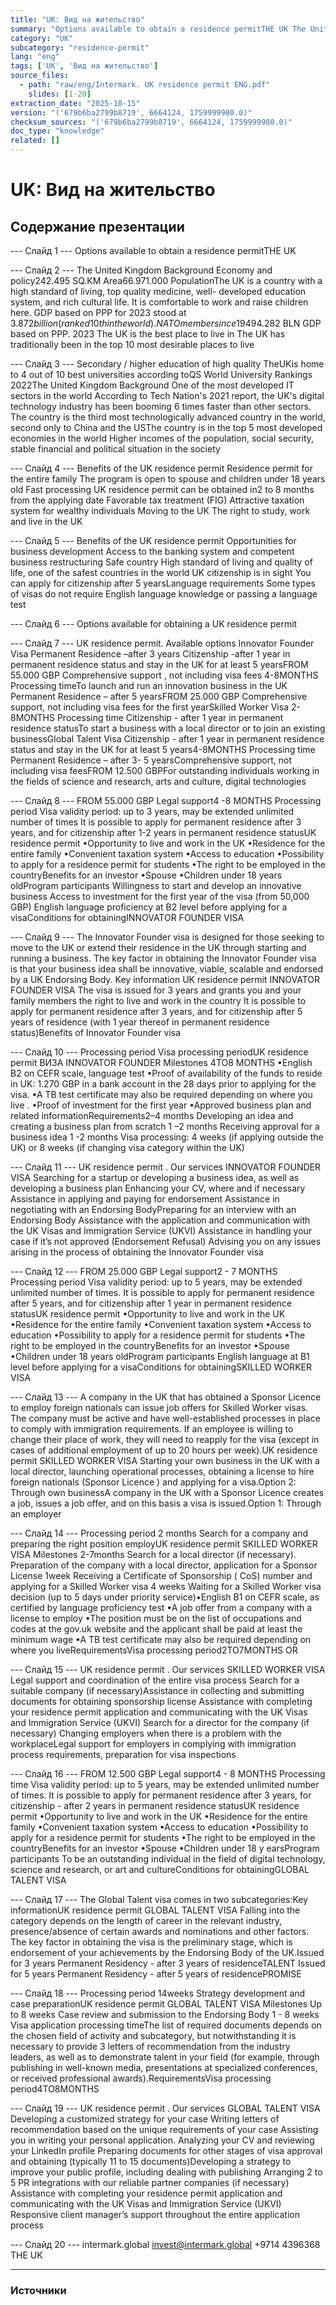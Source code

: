 ```yaml
---
title: "UK: Вид на жительство"
summary: "Options available to obtain a residence permitTHE UK The United Kingdom Background"
category: "UK"
subcategory: "residence-permit"
lang: "eng"
tags: ['UK', 'Вид на жительство']
source_files:
  - path: "raw/eng/Intermark. UK residence permit ENG.pdf"
    slides: [1-20]
extraction_date: "2025-10-15"
version: "('679b6ba2799b8719', 6664124, 1759999980.0)"
checksum_sources: "('679b6ba2799b8719', 6664124, 1759999980.0)"
doc_type: "knowledge"
related: []
---
```


# UK: Вид на жительство

## Содержание презентации

--- Слайд 1 ---
Options available to obtain a residence permitTHE UK

--- Слайд 2 ---
The United Kingdom
Background
Economy and policy242.495 SQ.KM
Area66.971.000
PopulationThe UK is a country with a high standard of living, top quality medicine, well- developed 
education system, and rich cultural life. It is comfortable to work and raise children 
here.
GDP based on PPP for 2023 stood at $3.872 billion (ranked 10th in the world).
NATO member since 1949$4.282 BLN
GDP based on PPP. 2023
The UK is the best place to live in
The UK has traditionally been in the top 10 most desirable places to live

--- Слайд 3 ---
Secondary / higher education of high quality
TheUKis home to 4 out of 10 best universities according toQS World 
University Rankings 2022The United Kingdom
Background
One of the most developed IT sectors in the world
According to Tech Nation's 2021 report, the UK's digital technology industry 
has been booming 6 times faster than other sectors. The country is the third most technologically advanced country in the world, second only to China and the USThe country is in the top 5 most 
developed economies in the world
Higher incomes of the population, social security, stable financial and 
political situation in the society

--- Слайд 4 ---
Benefits of the UK residence 
permit
Residence permit for the entire family
The program is open to spouse and children 
under 18 years old
Fast processing
UK residence permit can be obtained in2 to 8 months from the applying date
Favorable tax treatment (FIG)
Attractive taxation system for wealthy individuals Moving to the UK
The right to study, work and live in the UK

--- Слайд 5 ---
Benefits of the UK residence 
permit
Opportunities for business development
Access to the banking system and competent 
business restructuring
Safe country
High standard of living and quality of life, one of the safest countries in the world
UK citizenship is in sight
You can apply for citizenship after 5 yearsLanguage requirements
Some types of visas do not require English language knowledge or passing a language test

--- Слайд 6 ---
Options available for obtaining a UK 
residence permit

--- Слайд 7 ---
UK residence permit. Available options
Innovator Founder  Visa
Permanent Residence –after 3 years
Citizenship -after 1 year in permanent 
residence status and stay in the UK for at 
least 5 yearsFROM 55.000 GBP
Comprehensive support , not including 
visa fees
4-8MONTHS
Processing timeTo launch and run an innovation 
business in the UK
Permanent Residence – after 5 yearsFROM 25.000 GBP
Comprehensive support, not including 
visa fees for the first yearSkilled Worker  Visa
2-8MONTHS
Processing time
Citizenship -  after 1 year in 
permanent residence statusTo start a business with a local 
director or to join an existing businessGlobal Talent  Visa
Citizenship -  after 1 year in permanent 
residence status and stay in the UK for at least 5 years4-8MONTHS
Processing time
Permanent Residence – after 3- 5 yearsComprehensive support, not including 
visa feesFROM 12.500 GBPFor outstanding individuals working in the 
fields of science and research, arts and culture, 
digital technologies

--- Слайд 8 ---
FROM 55.000 GBP
Legal support4 -8 MONTHS
Processing period
Visa validity period: up to 3 years,  may be extended unlimited number of times
It is possible to apply for permanent residence after 3 years, and for citizenship 
after 1-2 years in permanent residence statusUK residence permit
•Opportunity to live and work in the UK
•Residence for the entire family
•Convenient taxation system
•Access to education
•Possibility to apply for a residence permit for students
•The right to be employed in the countryBenefits for an investor
•Spouse
•Children under 18 years oldProgram participants
Willingness to start and develop an innovative business
Access to investment for the first year of the visa (from 50,000 GBP)
English language proficiency at B2 level before applying for a visaConditions for obtainingINNOVATOR FOUNDER VISA

--- Слайд 9 ---
The Innovator Founder visa is designed for those seeking to move to the UK
or extend their residence in the UK through starting and running a business.
The key factor in obtaining the Innovator Founder visa is that your business idea 
shall be innovative, viable, scalable and endorsed by a UK Endorsing Body. Key information UK residence permit
INNOVATOR FOUNDER VISA
The visa is issued for 3 years and grants you and your family members
the right to live and work in the country
It is possible to apply for permanent residence after 3 years, and for citizenship after 5 years of residence (with 1 year thereof in permanent residence status)Benefits of Innovator Founder visa

--- Слайд 10 ---
Processing period
Visa processing periodUK residence permit
ВИЗА INNOVATOR FOUNDER
Milestones
4TO8 MONTHS
•English B2 on CEFR scale, language test
•Proof of availability of the funds to reside in UK: 1.270 
GBP in a bank account in the 28 days prior to applying for the visa.
•A TB test certificate may also be required depending on where you live .
•Proof of investment for the first year
•Approved business plan and related informationRequirements2–4 months
Developing an idea and creating a business plan from scratch
1 –2 months
Receiving approval for a business idea
1 -2 months
Visa processing: 4 weeks (if applying outside the UK) or 8 
weeks (if changing visa category within the UK)

--- Слайд 11 ---
UK residence permit . Our services
INNOVATOR FOUNDER VISA
Searching for a startup or developing a business 
idea, as well as developing a business plan
Enhancing your CV, where and if necessary
Assistance in applying and paying for endorsement
Assistance in negotiating with an Endorsing BodyPreparing for an interview with an Endorsing Body
Assistance with the application and communication with the UK Visas and Immigration Service (UKVI)
Assistance in handling your case if it’s not approved (Endorsement Refusal)
Advising you on any issues arising in the process of obtaining the Innovator Founder visa

--- Слайд 12 ---
FROM 25.000 GBP
Legal support2 - 7 MONTHS
Processing period
Visa validity period: up to 5 years,  may be extended unlimited number of times.
It is possible to apply for permanent residence after 5 years, and for citizenship 
after 1 year in permanent residence statusUK residence permit
•Opportunity to live and work in the UK
•Residence for the entire family
•Convenient taxation system
•Access to education
•Possibility to apply for a residence permit for students
•The right to be employed in the countryBenefits for an investor
•Spouse
•Children under 18 years oldProgram participants
English language at B1 level before applying for a visaConditions for obtainingSKILLED WORKER VISA

--- Слайд 13 ---
A company in the UK that has obtained a Sponsor Licence  to employ foreign nationals 
can issue job offers for Skilled Worker visas. The company must be active and have 
well-established processes in place to comply with immigration requirements.
If an employee is willing to change their place of work, they will need to reapply for the visa (except in cases of additional employment of up to 20 hours per week).UK residence permit
SKILLED WORKER VISA
Starting your own business in the UK with a local director, launching operational processes, obtaining a license to hire foreign nationals (Sponsor Licence ) and 
applying for a visa.Option 2: Through own businessA company in the UK with a Sponsor Licence  creates a job, issues a job offer,
and on this basis a visa is issued.Option 1: Through an employer

--- Слайд 14 ---
Processing period
2 months
Search for a company and preparing the right position 
employUK residence permit
SKILLED WORKER VISA
Milestones
2-7months
Search for a local director (if necessary). Preparation of the company with a local director, application for a Sponsor License
1week
Receiving a Certificate of Sponsorship ( CoS) number 
and applying for a Skilled Worker visa
4 weeks
Waiting for a Skilled Worker visa decision (up to 5 days under priority service)•English B1 on CEFR scale, as certified by language 
proficiency test
•A job offer from a company with a license to employ
•The position must be on the list of occupations and codes at the gov.uk website and the applicant shall be paid at least the minimum wage
•A TB test certificate may also be required depending on where you liveRequirementsVisa processing period2TO7MONTHS
OR

--- Слайд 15 ---
UK residence permit . Our services
SKILLED WORKER VISA
Legal support and coordination of the entire visa 
process
Search for a suitable company (if necessary)Assistance in collecting and submitting documents for obtaining sponsorship license
Assistance with completing your residence permit application and communicating with the UK Visas and Immigration Service (UKVI)
Search for a director for the company (if necessary)
Changing employers when there is a problem with the workplaceLegal support for employers in complying with immigration process requirements, preparation for visa inspections

--- Слайд 16 ---
FROM 12.500 GBP
Legal support4 - 8 MONTHS
Processing time
Visa validity period: up to 5 years,  may be extended unlimited number of times.
It is possible to apply for permanent residence after 3 years, for citizenship - after 
2 years in permanent residence statusUK residence permit
•Opportunity to live and work in the UK
•Residence for the entire family
•Convenient taxation system
•Access to education
•Possibility to apply for a residence permit for students
•The right to be employed in the countryBenefits  for an investor
•Spouse
•Children  under 18 y earsProgram participants
To be an outstanding individual in the field of digital technology, 
science and research, or art and cultureConditions for obtainingGLOBAL TALENT VISA

--- Слайд 17 ---
The Global Talent visa comes in two subcategories:Key informationUK residence permit
GLOBAL TALENT VISA
Falling into the category depends on the length of career in the relevant industry, 
presence/absence of certain awards and nominations and other factors.
The key factor in obtaining the visa is the preliminary stage, which is endorsement 
of your achievements by the Endorsing Body of the UK.Issued for 3 years
Permanent Residency - 
after  3 years  of residenceTALENT
Issued for 5 years
Permanent Residency - 
after 5 years of residencePROMISE

--- Слайд 18 ---
Processing period
14weeks
Strategy development and case preparationUK residence permit
GLOBAL TALENT VISA
Milestones
Up to 8 weeks
Case review and submission to the Endorsing Body
1 - 8 weeks
Visa application processing timeThe list of required documents depends on the chosen 
field of activity and subcategory, but notwithstanding it is necessary to provide 3 letters of recommendation from the industry leaders, as well as to demonstrate talent in your field (for example, through publishing in well-known media, presentations at specialized 
conferences, or received professional awards).RequirementsVisa processing period4TO8MONTHS

--- Слайд 19 ---
UK residence permit . Our services
GLOBAL TALENT VISA
Developing a customized strategy for your 
case
Writing letters of recommendation based on the unique requirements of your case
Assisting you in writing your personal application.
Analyzing your CV and reviewing your LinkedIn profile
Preparing documents for other stages of visa approval 
and obtaining (typically 11 to 15 documents)Developing a strategy to improve your public profile, including dealing with publishing
Arranging 2 to 5 PR integrations with our reliable partner companies  (if necessary)
Assistance with completing your residence permit application and communicating with the UK Visas and Immigration Service (UKVI)
Responsive client manager’s support throughout the entire application process

--- Слайд 20 ---
intermark.global invest@intermark.global +9714 4396368 THE UK


---

### Источники
[^src1]: raw/Intermark. UK residence permit ENG.pdf → слайды 1–20
